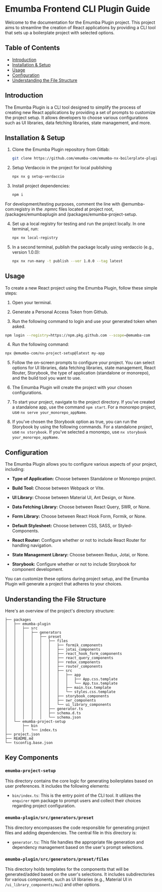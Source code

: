 # Emumba Frontend CLI Plugin Guide

Welcome to the documentation for the Emumba Plugin project. This project aims to streamline the creation of React applications by providing a CLI tool that sets up a boilerplate project with selected options.

## Table of Contents

- [Introduction](#introduction)
- [Installation & Setup](#installation--setup)
- [Usage](#usage)
- [Configuration](#configuration)
- [Understanding the File Structure](#understanding-the-file-structure)

## Introduction

The Emumba Plugin is a CLI tool designed to simplify the process of creating new React applications by providing a set of prompts to customize the project setup. It allows developers to choose various configurations such as UI libraries, data fetching libraries, state management, and more.

## Installation & Setup

1. Clone the Emumba Plugin repository from Gitlab:

   ```bash
   git clone https://github.com/emumba-com/emumba-nx-boilerplate-plugin.git
   ```
2. Setup Verdaccio in the project for local publishing

   ```bash
   npx nx g setup-verdaccio
   ```

3. Install project dependencies:

   ```bash
   npm i
   ```
   
For development/testing purposes, comment the line with @emumba-com:registry in the .npmrc files located at project root, /packages/emumbaplugin and /packages/emumba-project-setup.


4. Set up a local registry for testing and run the project locally. In one terminal, run:

   ```bash
   npx nx local-registry
   ```

5. In a second terminal, publish the package locally using verdaccio (e.g., version 1.0.0):
   ```bash
   npx nx run-many -t publish --ver 1.0.0 --tag latest
   ```

## Usage

To create a new React project using the Emumba Plugin, follow these simple steps:

1. Open your terminal.

2. Generate a Personal Access Token from Github.

3. Run the following command to login and use your generated token when asked.

```bash
npm login --registry=https://npm.pkg.github.com --scope=@emumba-com
```

4. Run the following command:

```bash
npx @emumba-com/nx-project-setup@latest my-app
```
5. Follow the on-screen prompts to configure your project. You can select options for UI libraries, data fetching libraries, state management, React Router, Storybook, the type of application (standalone or monorepo), and the build tool you want to use.

6. The Emumba Plugin will create the project with your chosen configurations.

7. To start your project, navigate to the project directory. If you've created a standalone app, use the command `npm start`. For a monorepo project, use `nx serve your_monorepo_appName`.
8. If you've chosen the Storybook option as true, you can run the Storybook by using the following commands. For a standalone project, use `nx storybook`. If you've selected a monorepo, use `nx storybook your_monorepo_appName`.

## Configuration

The Emumba Plugin allows you to configure various aspects of your project, including:

- **Type of Application:** Choose between Standalone or Monorepo project.

- **Build Tool:** Choose between Webpack or Vite.

- **UI Library:** Choose between Material UI, Ant Design, or None.

- **Data Fetching Library:** Choose between React Query, SWR, or None.

- **Form Library:** Choose between React Hook Form, Formik, or None.

- **Default Stylesheet:** Choose between CSS, SASS, or Styled-Components.

- **React Router:** Configure whether or not to include React Router for handling navigation.

- **State Management Library:** Choose between Redux, Jotai, or None.

- **Storybook:** Configure whether or not to include Storybook for component development.

You can customize these options during project setup, and the Emumba Plugin will generate a project that adheres to your choices.

## Understanding the File Structure

Here's an overview of the project's directory structure:

```
├── packages
│   ├── emumba-plugin
│   │   ├── src
│   │   │   ├── generators
│   │   │   │   ├── preset
│   │   │   │   │   ├── files
│   │   │   │   │   │   ├── formik_components
│   │   │   │   │   │   ├── jotai_components
│   │   │   │   │   │   ├── react_hook_form_components
│   │   │   │   │   │   ├── react_query_components
│   │   │   │   │   │   ├── redux_components
│   │   │   │   │   │   ├── router_components
│   │   │   │   │   │   ├── src
│   │   │   │   │   │   │   ├── app
│   │   │   │   │   │   │   │   ├── App.css.template
│   │   │   │   │   │   │   │   └── App.tsx.template
│   │   │   │   │   │   │   ├── main.tsx.template
│   │   │   │   │   │   │   └── styles.css.template
│   │   │   │   │   │   ├── storybook_components
│   │   │   │   │   │   ├── swr_components
│   │   │   │   │   │   └── ui_library_components
│   │   │   │   │   ├── generator.ts
│   │   │   │   │   ├── schema.d.ts
│   │   │   │   │   └── schema.json
│   └── emumba-project-setup
│       ├── bin
│       │   └── index.ts
├── project.json
├── README.md
└── tsconfig.base.json
```

## Key Components

### `emumba-project-setup`

This directory contains the core logic for generating boilerplates based on user preferences. It includes the following elements:

- `bin/index.ts`: This is the entry point of the CLI tool. It utilizes the `enquirer` npm package to prompt users and collect their choices regarding project configuration.

### `emumba-plugin/src/generators/preset`

This directory encompasses the code responsible for generating project files and adding dependencies. The central file in this directory is:

- `generator.ts`: This file handles the appropriate file generation and dependency management based on the user's prompt selections.

### `emumba-plugin/src/generators/preset/files`

This directory holds templates for the components that will be generated/added based on the user's selections. It includes subdirectories for various components, such as UI libraries (e.g., Material UI in `/ui_library_components/mui`) and other options.
